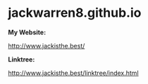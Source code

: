 # jackwarren8.github.io
**My Website:**

http://www.jackisthe.best/


**Linktree:**

http://www.jackisthe.best/linktree/index.html

